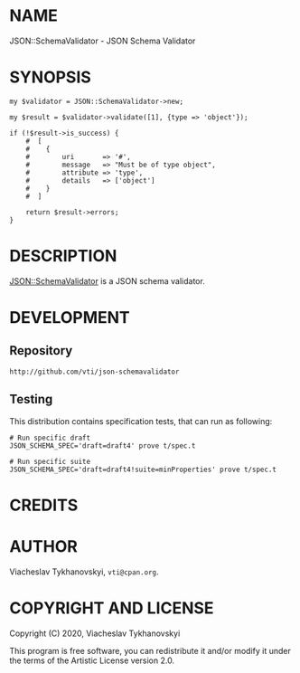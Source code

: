 # NAME

JSON::SchemaValidator - JSON Schema Validator

# SYNOPSIS

    my $validator = JSON::SchemaValidator->new;

    my $result = $validator->validate([1], {type => 'object'});

    if (!$result->is_success) {
        #  [
        #    {
        #        uri       => '#',
        #        message   => "Must be of type object",
        #        attribute => 'type',
        #        details   => ['object']
        #    }
        #  ]

        return $result->errors;
    }

# DESCRIPTION

[JSON::SchemaValidator](https://metacpan.org/pod/JSON%3A%3ASchemaValidator) is a JSON schema validator.

# DEVELOPMENT

## Repository

    http://github.com/vti/json-schemavalidator

## Testing

This distribution contains specification tests, that can run as following:

    # Run specific draft
    JSON_SCHEMA_SPEC='draft=draft4' prove t/spec.t

    # Run specific suite
    JSON_SCHEMA_SPEC='draft=draft4!suite=minProperties' prove t/spec.t

# CREDITS

# AUTHOR

Viacheslav Tykhanovskyi, `vti@cpan.org`.

# COPYRIGHT AND LICENSE

Copyright (C) 2020, Viacheslav Tykhanovskyi

This program is free software, you can redistribute it and/or modify it under
the terms of the Artistic License version 2.0.
